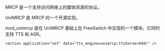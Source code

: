 MRCP 是一个支持访问网络上的媒体资源的协议。

UniMRCP 是 MRCP 的一个开源实现。

mod_unimrcp 是在 UniMRCP 基础上在 FreeSwitch 中实现的一个模块，它同时支持 TTS 和 ASR。

```
<action application="set" data="tts_engine=unimrcp:ttsServerAddr" />
```


